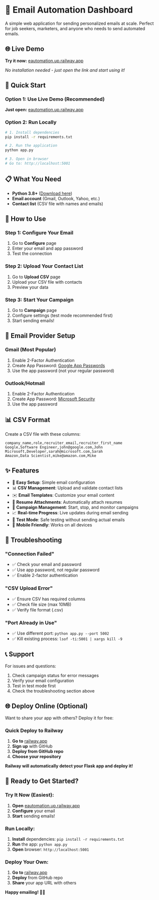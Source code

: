 # 📧 Email Automation Dashboard

A simple web application for sending personalized emails at scale. Perfect for job seekers, marketers, and anyone who needs to send automated emails.

## 🌐 **Live Demo**
**Try it now:** [eautomation.up.railway.app](https://eautomation.up.railway.app)

*No installation needed - just open the link and start using it!*

## 🚀 Quick Start

### Option 1: Use Live Demo (Recommended)
**Just open:** [eautomation.up.railway.app](https://eautomation.up.railway.app)

### Option 2: Run Locally
```bash
# 1. Install dependencies
pip install -r requirements.txt

# 2. Run the application
python app.py

# 3. Open in browser
# Go to: http://localhost:5001
```

## 📋 What You Need

- **Python 3.8+** ([Download here](https://python.org))
- **Email account** (Gmail, Outlook, Yahoo, etc.)
- **Contact list** (CSV file with names and emails)

## 🎯 How to Use

### Step 1: Configure Your Email
1. Go to **Configure** page
2. Enter your email and app password
3. Test the connection

### Step 2: Upload Your Contact List
1. Go to **Upload CSV** page
2. Upload your CSV file with contacts
3. Preview your data

### Step 3: Start Your Campaign
1. Go to **Campaign** page
2. Configure settings (test mode recommended first)
3. Start sending emails!

## 📧 Email Provider Setup

### Gmail (Most Popular)
1. Enable 2-Factor Authentication
2. Create App Password: [Google App Passwords](https://myaccount.google.com/apppasswords)
3. Use the app password (not your regular password)

### Outlook/Hotmail
1. Enable 2-Factor Authentication
2. Create App Password: [Microsoft Security](https://account.microsoft.com/security)
3. Use the app password

## 📊 CSV Format

Create a CSV file with these columns:

```csv
company_name,role,recruiter_email,recruiter_first_name
Google,Software Engineer,john@google.com,John
Microsoft,Developer,sarah@microsoft.com,Sarah
Amazon,Data Scientist,mike@amazon.com,Mike
```

## ✨ Features

- 🎯 **Easy Setup**: Simple email configuration
- 📊 **CSV Management**: Upload and validate contact lists
- ✉️ **Email Templates**: Customize your email content
- 📄 **Resume Attachments**: Automatically attach resumes
- 🚀 **Campaign Management**: Start, stop, and monitor campaigns
- 📈 **Real-time Progress**: Live updates during email sending
- 🧪 **Test Mode**: Safe testing without sending actual emails
- 📱 **Mobile Friendly**: Works on all devices

## 🔧 Troubleshooting

### "Connection Failed"
- ✅ Check your email and password
- ✅ Use app password, not regular password
- ✅ Enable 2-factor authentication

### "CSV Upload Error"
- ✅ Ensure CSV has required columns
- ✅ Check file size (max 10MB)
- ✅ Verify file format (.csv)

### "Port Already in Use"
- ✅ Use different port: `python app.py --port 5002`
- ✅ Kill existing process: `lsof -ti:5001 | xargs kill -9`

## 📞 Support

For issues and questions:
1. Check campaign status for error messages
2. Verify your email configuration
3. Test in test mode first
4. Check the troubleshooting section above

## 🌐 Deploy Online (Optional)

Want to share your app with others? Deploy it for free:

### Quick Deploy to Railway
1. **Go to** [railway.app](https://railway.app)
2. **Sign up** with GitHub
3. **Deploy from GitHub repo**
4. **Choose your repository**

**Railway will automatically detect your Flask app and deploy it!**

## 🎉 Ready to Get Started?

### Try It Now (Easiest):
1. **Open** [eautomation.up.railway.app](https://eautomation.up.railway.app)
2. **Configure** your email
3. **Start** sending emails!

### Run Locally:
1. **Install** dependencies: `pip install -r requirements.txt`
2. **Run** the app: `python app.py`
3. **Open** browser: `http://localhost:5001`

### Deploy Your Own:
1. **Go to** [railway.app](https://railway.app)
2. **Deploy** from GitHub repo
3. **Share** your app URL with others

**Happy emailing! 📧✨**